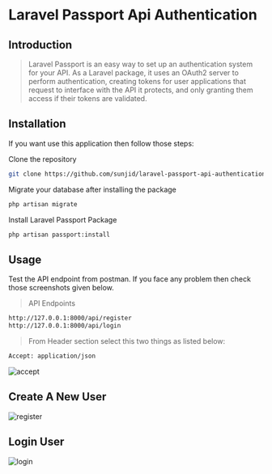 # Laravel  Passport Api Authentication


## Introduction

> Laravel Passport is an easy way to set up an authentication system for your API. As a Laravel package, it uses an OAuth2 server to perform authentication, creating tokens for user applications that request to interface with the API it protects, and only granting them access if their tokens are validated.


## Installation

If you want use this application then follow those steps:

Clone the repository

```bash
git clone https://github.com/sunjid/laravel-passport-api-authentication.git
```

Migrate your database after installing the package

```bash
php artisan migrate
```

Install Laravel Passport Package

```bash
php artisan passport:install
```



## Usage

Test the API endpoint from postman. If you face any problem then check those screenshots given below.

>API Endpoints 

```bash
http://127.0.0.1:8000/api/register
http://127.0.0.1:8000/api/login
```

> From Header section select this two things as listed below:

```bash
Accept: application/json
```

![accept](https://user-images.githubusercontent.com/31752675/139531183-b7fed6a1-8824-4b94-9100-99d9ef931498.png)


## Create A New User 

![register](https://user-images.githubusercontent.com/31752675/139530860-2d16bab4-6777-4878-b922-6be2b1370eff.png)

## Login User

![login](https://user-images.githubusercontent.com/31752675/139530931-d4314c49-b7e3-4886-a638-297109edbd69.png)

